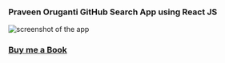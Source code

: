### Praveen Oruganti GitHub Search App using React JS

![screenshot of the app](https://raw.githubusercontent.com/praveenorugantitech/praveenorugantitech-reactjs/master/0_Projects/praveenoruganti-github-search/src/images/screenshot.PNG "Messenger App")

### [Buy me a Book](https://www.buymeacoffee.com/praveenoruganti)


